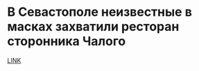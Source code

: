 # В Севастополе неизвестные в масках захватили ресторан сторонника Чалого



[LINK](https://varlamov.ru/2201793.html)